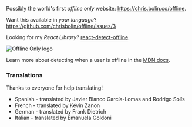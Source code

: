 Possibly the world's first *offline only* website: https://chris.bolin.co/offline.

Want this available in *your language*? https://github.com/chrisbolin/offline/issues/3

Looking for my *React Library*? [react-detect-offline](https://github.com/chrisbolin/react-detect-offline).

![Offline Only logo](https://chris.bolin.co/offline/preview.png)

Learn more about detecting when a user is offline in the [MDN docs](https://developer.mozilla.org/en-US/docs/Online_and_offline_events).

### Translations

Thanks to everyone for help translating!

- Spanish - translated by Javier Blanco García-Lomas and Rodrigo Solís
- French - translated by Kévin Zanon
- German - translated by Frank Dietrich
- Italian - translated by Emanuela Goldoni

